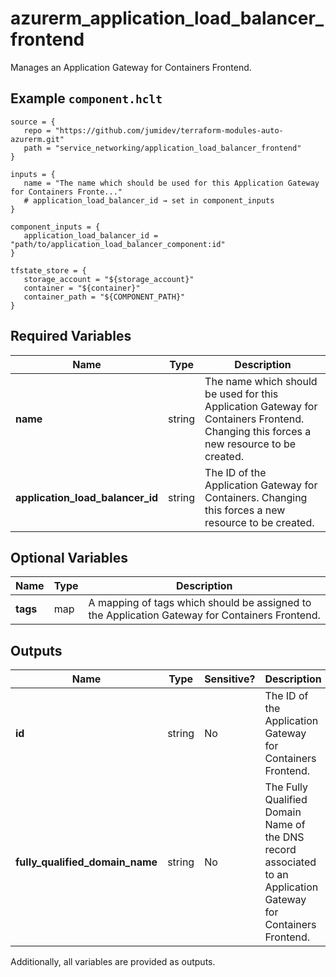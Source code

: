 # azurerm_application_load_balancer_frontend

Manages an Application Gateway for Containers Frontend.

## Example `component.hclt`

```hcl
source = {
   repo = "https://github.com/jumidev/terraform-modules-auto-azurerm.git"   
   path = "service_networking/application_load_balancer_frontend"   
}

inputs = {
   name = "The name which should be used for this Application Gateway for Containers Fronte..."   
   # application_load_balancer_id → set in component_inputs
}

component_inputs = {
   application_load_balancer_id = "path/to/application_load_balancer_component:id"   
}

tfstate_store = {
   storage_account = "${storage_account}"   
   container = "${container}"   
   container_path = "${COMPONENT_PATH}"   
}

```

## Required Variables

| Name | Type |  Description |
| ---- | --------- |  ----------- |
| **name** | string |  The name which should be used for this Application Gateway for Containers Frontend. Changing this forces a new resource to be created. | 
| **application_load_balancer_id** | string |  The ID of the Application Gateway for Containers. Changing this forces a new resource to be created. | 

## Optional Variables

| Name | Type |  Description |
| ---- | --------- |  ----------- |
| **tags** | map |  A mapping of tags which should be assigned to the Application Gateway for Containers Frontend. | 



## Outputs

| Name | Type | Sensitive? | Description |
| ---- | ---- | --------- | --------- |
| **id** | string | No  | The ID of the Application Gateway for Containers Frontend. | 
| **fully_qualified_domain_name** | string | No  | The Fully Qualified Domain Name of the DNS record associated to an Application Gateway for Containers Frontend. | 

Additionally, all variables are provided as outputs.
